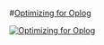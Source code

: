 #[Optimizing for Oplog](https://bulletproofmeteor.com/basics/optimizing-for-oplog)

[![Optimizing for Oplog](https://cldup.com/VfEIIUal3L.png)](https://bulletproofmeteor.com/basics/optimizing-for-oplog)
